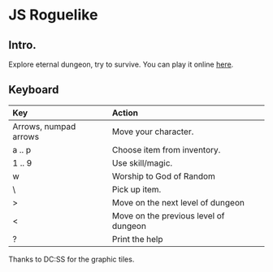 # JS Roguelike

## Intro.

Explore eternal dungeon, try to survive.
You can play it online [here](https://ganochenkodg.github.io/roguelike-js/).


## Keyboard

| Key                   | Action                                |
|:----------------------|:--------------------------------------|
| Arrows, numpad arrows | Move your character.                  |
| a .. p                | Choose item from inventory.           |
| 1 .. 9                | Use skill/magic.                      |
| w                     | Worship to God of Random              |
| \                     | Pick up item.                         |
| >                     | Move on the next level of dungeon     |
| <                     | Move on the previous level of dungeon |
| ?                     | Print the help                        |

Thanks to DC:SS for the graphic tiles.
